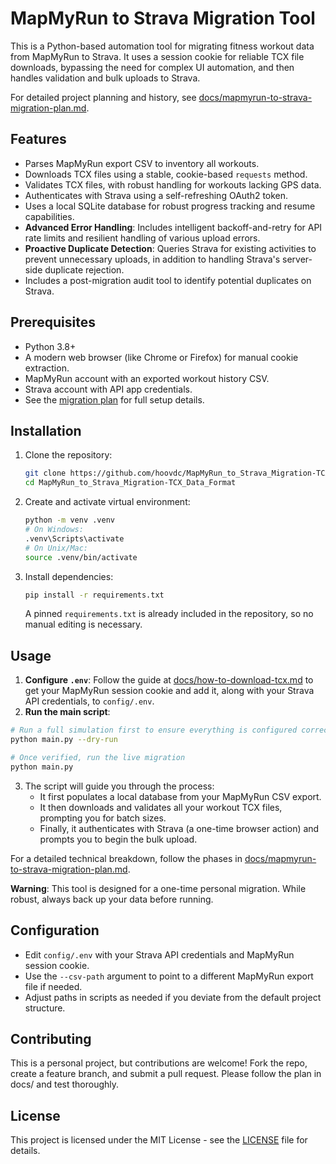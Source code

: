 # MapMyRun to Strava Migration Tool

This is a Python-based automation tool for migrating fitness workout data from MapMyRun to Strava. It uses a session cookie for reliable TCX file downloads, bypassing the need for complex UI automation, and then handles validation and bulk uploads to Strava.

For detailed project planning and history, see [docs/mapmyrun-to-strava-migration-plan.md](docs/mapmyrun-to-strava-migration-plan.md).

## Features
- Parses MapMyRun export CSV to inventory all workouts.
- Downloads TCX files using a stable, cookie-based `requests` method.
- Validates TCX files, with robust handling for workouts lacking GPS data.
- Authenticates with Strava using a self-refreshing OAuth2 token.
- Uses a local SQLite database for robust progress tracking and resume capabilities.
- **Advanced Error Handling**: Includes intelligent backoff-and-retry for API rate limits and resilient handling of various upload errors.
- **Proactive Duplicate Detection**: Queries Strava for existing activities to prevent unnecessary uploads, in addition to handling Strava's server-side duplicate rejection.
- Includes a post-migration audit tool to identify potential duplicates on Strava.

## Prerequisites
- Python 3.8+
- A modern web browser (like Chrome or Firefox) for manual cookie extraction.
- MapMyRun account with an exported workout history CSV.
- Strava account with API app credentials.
- See the [migration plan](docs/mapmyrun-to-strava-migration-plan.md) for full setup details.

## Installation
1. Clone the repository:
   ```bash
   git clone https://github.com/hoovdc/MapMyRun_to_Strava_Migration-TCX_Data_Format.git
   cd MapMyRun_to_Strava_Migration-TCX_Data_Format
   ```
2. Create and activate virtual environment:
   ```bash
   python -m venv .venv
   # On Windows:
   .venv\Scripts\activate
   # On Unix/Mac:
   source .venv/bin/activate
   ```
3. Install dependencies:
   ```bash
   pip install -r requirements.txt
   ```
   A pinned `requirements.txt` is already included in the repository, so no manual editing is necessary.

## Usage
1.  **Configure `.env`**: Follow the guide at [docs/how-to-download-tcx.md](docs/how-to-download-tcx.md) to get your MapMyRun session cookie and add it, along with your Strava API credentials, to `config/.env`.
2.  **Run the main script**:
   ```bash
   # Run a full simulation first to ensure everything is configured correctly
   python main.py --dry-run

   # Once verified, run the live migration
   python main.py
   ```
3.  The script will guide you through the process:
    - It first populates a local database from your MapMyRun CSV export.
    - It then downloads and validates all your workout TCX files, prompting you for batch sizes.
    - Finally, it authenticates with Strava (a one-time browser action) and prompts you to begin the bulk upload.

For a detailed technical breakdown, follow the phases in [docs/mapmyrun-to-strava-migration-plan.md](docs/mapmyrun-to-strava-migration-plan.md).

**Warning**: This tool is designed for a one-time personal migration. While robust, always back up your data before running.

## Configuration
- Edit `config/.env` with your Strava API credentials and MapMyRun session cookie.
- Use the `--csv-path` argument to point to a different MapMyRun export file if needed.
- Adjust paths in scripts as needed if you deviate from the default project structure.

## Contributing
This is a personal project, but contributions are welcome! Fork the repo, create a feature branch, and submit a pull request. Please follow the plan in docs/ and test thoroughly.

## License
This project is licensed under the MIT License - see the [LICENSE](LICENSE) file for details. 